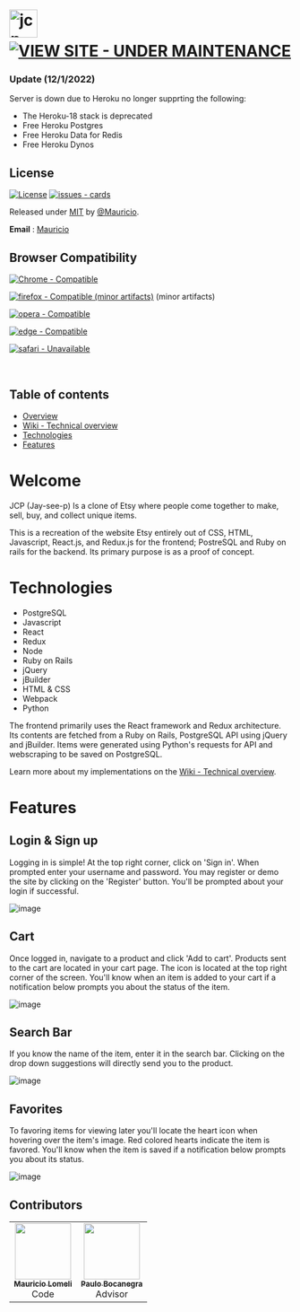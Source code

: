 # <img src="https://github.com/mjlomeli/jcp/wiki/images/jcp.png" alt="jcp" width="50" /> &nbsp; [![VIEW SITE - UNDER MAINTENANCE](https://img.shields.io/badge/VIEW_SITE-UNDER_MAINTENANCE-critical?style=for-the-badge&logo=heroku)](#)

### Update (12/1/2022)
Server is down due to Heroku no longer supprting the following:
- The Heroku-18 stack is deprecated
- Free Heroku Postgres
- Free Heroku Data for Redis
- Free Heroku Dynos


## License
[![License](https://img.shields.io/badge/License-MIT-blue)](https://github.com/mjlomeli/jcp/blob/main/LICENSE)
[![issues - cards](https://img.shields.io/github/issues/mjlomeli/jcp)](https://github.com/mjlomeli/jcp/issues)

Released under [MIT](/LICENSE) by [@Mauricio](https://github.com/mjlomeli/jcp/blob/main/LICENSE).

**Email** : [Mauricio](mailto:dev.mauricio.jr.lomeli@gmail.com)


## Browser Compatibility
[![Chrome - Compatible](https://img.shields.io/badge/Chrome-Compatible-2ea44f?style=for-the-badge&logo=google+chrome)](https://www.google.com/chrome/)

[![firefox - Compatible (minor artifacts)](https://img.shields.io/badge/firefox-Compatible-2ea44f?style=for-the-badge&logo=firefox)](https://www.mozilla.org/) (minor artifacts)

[![opera - Compatible](https://img.shields.io/badge/opera-Compatible-2ea44f?style=for-the-badge&logo=opera&logoColor=red)](https://www.opera.com/)

[![edge - Compatible](https://img.shields.io/badge/edge-Compatible-2ea44f?style=for-the-badge&logo=microsoft+edge&logoColor=blue)](https://www.microsoft.com/)

[![safari - Unavailable](https://img.shields.io/badge/safari-Unavailable-critical?style=for-the-badge&logo=safari&logoColor=blue)](https://www.apple.com/safari/)

<br>

## Table of contents
- [Overview](#Welcome)
- [Wiki - Technical overview](https://github.com/mjlomeli/jcp/wiki)
- [Technologies](#Technologies)
- [Features](#Features)

# Welcome
JCP (Jay-see-p) Is a clone of Etsy where people come together to make, sell, buy, and collect unique items.

This is a recreation of the website Etsy entirely out of CSS, HTML, Javascript, React.js, and Redux.js for the frontend; PostreSQL and Ruby on rails for the backend. Its primary purpose is as a proof of concept.

# Technologies
* PostgreSQL
* Javascript
* React
* Redux
* Node
* Ruby on Rails
* jQuery
* jBuilder
* HTML & CSS
* Webpack
* Python

The frontend primarily uses the React framework and Redux architecture. Its contents are 
fetched from a Ruby on Rails, PostgreSQL API using jQuery and jBuilder. Items were generated
using Python's requests for API and webscraping to be saved on PostgreSQL.

Learn more about my implementations on the [Wiki - Technical overview](https://github.com/mjlomeli/jcp/wiki).

# Features
## Login & Sign up
Logging in is simple! At the top right corner, click on 'Sign in'. When prompted
enter your username and password. You may register or demo the site by clicking on
the 'Register' button. You'll be prompted about your login if successful. 

![image](https://github.com/mjlomeli/jcp/wiki/images/login.gif)

## Cart
Once logged in, navigate to a product and click 'Add to cart'. Products sent to
the cart are located in your cart page. The icon is located at the top right 
corner of the screen. You'll know when an item is added to your cart if a
notification below prompts you about the status of the item.

![image](https://github.com/mjlomeli/jcp/wiki/images/cart.gif)


## Search Bar
If you know the name of the item, enter it in the search bar. Clicking on the
drop down suggestions will directly send you to the product.

![image](https://github.com/mjlomeli/jcp/wiki/images/searchbar.gif)

## Favorites
To favoring items for viewing later you'll locate the heart icon when hovering over
the item's image. Red colored hearts indicate the item is favored. You'll know 
when the item is saved if a notification below prompts you about its status.

![image](https://github.com/mjlomeli/jcp/wiki/images/favorites.gif)


## Contributors

<table>
  <tr>
      <td id="mauricio" align="center">
         <a href="https://github.com/mjlomeli">
         <img src="https://avatars.githubusercontent.com/u/46548793?v=4" width="100px;" alt=""/><br />
         <sub><b>Mauricio Lomeli</b></sub></a><br />
         <label>Code</label>
      </td>
      <td id="paulo" align="center">
         <a href="https://www.linkedin.com/in/paulo-bocanegra">
         <img src="https://secure.gravatar.com/avatar/c90a96bff8b9b6d8b373f26e17851899?secure=true&size=300" width="100px;" alt=""/><br />
         <sub><b>Paulo Bocanegra</b></sub></a><br />
         <label>Advisor</label>
      </td>
   </tr>
</table>
